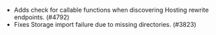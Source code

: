 - Adds check for callable functions when discovering Hosting rewrite endpoints. (#4792)
- Fixes Storage import failure due to missing directories. (#3823)

